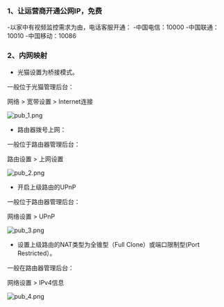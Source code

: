 ### 1、让运营商开通公网IP，免费

-以家中有视频监控需求为由，电话客服开通：
-中国电信：10000
-中国联通：10010
-中国移动：10086



### 2、内网映射

- 光猫设置为桥接模式。

一般位于光猫管理后台：

网络 > 宽带设置  > Internet连接 

![pub_1.png](../master/img/pub_1.png)


- 路由器拨号上网：

一般位于路由器管理后台：

路由设置 > 上网设置


![pub_2.png](../master/img/pub_2.png)

- 开启上级路由的UPnP

一般位于路由器管理后台：

网络设置 > UPnP

![pub_3.png](../master/img/pub_3.png)


- 设置上级路由的NAT类型为全锥型（Full Clone）或端口限制型(Port Restricted）。

一般在路由器管理后台：

网络设置 > IPv4信息

![pub_4.png](../master/img/pub_4.png)

